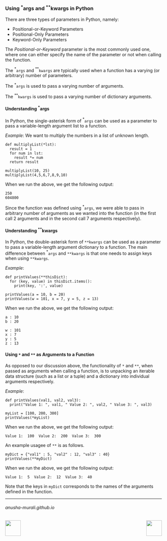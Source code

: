 ### Using $^*$args and $^{**}$kwargs in Python


There are three types of parameters in Python, namely:
- Positional-or-Keyword Parameters
- Positional-Only Parameters
- Keyword-Only Parameters

The *Positional-or-Keyword* parameter is the most commonly used one, where one can either specify the name of the parameter or not when calling the function.

The $^*$`args` and $^{**}$`kwargs` are typically used when a function has a varying (or arbitrary) number of
parameters.

The $^*$`args` is used to pass a varying number of arguments.

The $^{**}$`kwargs` is used to pass a varying number of dictionary arguments.

#### Understanding $^*$args

In Python, the single-asterisk form of $^*$`args` can be used as a parameter to pass a variable-length argument list to a function.

*Example*: We want to multiply the numbers in a list of unknown length.

```
def multiplyList(*lst):
  result = 1
  for num in lst:
    result *= num
  return result

multiplyList(10, 25)
multiplyList(4,5,6,7,8,9,10)
```

When we run the above, we get the following output:

```
250
604800
```

Since the function was defined using $^*$`args`,  we were able to pass in arbitrary number of arguments as we wanted into the function (in the first call 2 arguments and in the second call 7 arguments respectively).


#### Understanding $^{**}$kwargs

In Python, the double-asterisk form of `**kwargs` can be used as a parameter to pass a variable-length argument dictionary to a function. The main difference between $^*$`args` and `**kwargs` is that one needs to assign keys when using `**kwargs`.

*Example*: 

```
def printValues(**thisDict):
  for (key, value) in thisDict.items():
    print(key, ':', value)

printValues(a = 10, b = 20)
printValues(w = 101, x = 7, y = 5, z = 13)
```
When we run the above, we get the following output:

```
a : 10
b : 20

w : 101
x : 7
y : 5
z : 13
```

#### Using `*` and `**` as Arguments to a Function

As opposed to our discussion above, the functionality of `*` and `**`, when passed as arguments when calling a function, is to unpacking an iterable data structure (such as a list or a tuple) and a dictionary into individual arguments respectively.

*Example*:

```
def printValues(val1, val2, val3):
  print("Value 1: ", val1, " Value 2: ", val2, " Value 3: ", val3)

myList = [100, 200, 300]
printValues(*myList)
```
When we run the above, we get the following output:
```
Value 1:  100  Value 2:  200  Value 3:  300
```

An example usagee of `**` is as follows.

```
myDict = {"val1" : 5, "val2" : 12, "val3" : 40}
printValues(**myDict)
```
When we run the above, we get the following output:
```
Value 1:  5  Value 2:  12  Value 3:  40
```

Note that the keys in `myDict` corresponds to the names of the arguments defined in the function.

* * *
###### anusha-murali.github.io


<img src="https://github.com/anusha-murali/anusha-murali.github.io/assets/111596338/639243aa-2857-4595-a65a-7852762bb002" width="50" height="50" align="left">

[<img src="https://github.com/user-attachments/assets/989cfb30-4fb8-40f8-a812-8a054869aa32" width="50" height="50" align="right">](../index.md)


